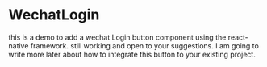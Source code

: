 # WechatLogin

this is a demo to add a wechat Login button component using the react-native framework.
still working and open to your suggestions.
I am going to write more later about how to integrate this button to your existing project.



